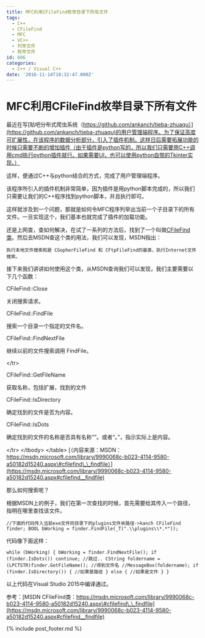 ```yaml
---
title: MFC利用CFileFind枚举目录下所有文件
tags:
  - C++
  - CFileFind
  - MFC
  - VC++
  - 列举文件
  - 枚举文件
id: 606
categories:
  - C++ / Visual C++
date: '2016-11-14T18:32:47.000Z'
---
```


# MFC利用CFileFind枚举目录下所有文件

最近在写[贴吧分布式爬虫系统（https://github.com/ankanch/tieba-zhuaqu）](https://github.com/ankanch/tieba-zhuaqu)的用户管理端程序。为了保证高度可扩展性，在该程序的数据分析部分，引入了插件机制。这样日后需要拓展功能的时候只需要不断的增加插件（由于插件是python写的，所以我们只需要用C++调用cmd执行python插件就行。如果需要UI，也可以使用python自带的Tkinter实现。）

这样，便通过C++与python结合的方式，完成了用户管理端程序。

该程序所引入的插件机制非常简单，因为插件是用python脚本完成的，所以我们只需要让我们的C++程序找到python脚本，并且执行即可。

这样就涉及到一个问题，那就是如何令MFC程序列举出当前一个子目录下的所有文件。一旦实现这个，我们基本也就完成了插件的加载功能。

还是上网查，查如何解决，在试了一系列的方法后，找到了一个叫做[CFileFind类](https://msdn.microsoft.com/library/9990068c-b023-4114-9580-a50182d15240.aspx#cfilefind__findfile)。然后去MSDN查这个类的用法，我们可以发现，MSDN指出：

```
执行本地文件搜索和是 CGopherFileFind 和 CFtpFileFind的基类，执行Internet文件搜索。
```

接下来我们讲讲如何使用这个类，从MSDN查询我们可以发现，我们主要需要以下几个函数：

CFileFind::Close

关闭搜索请求。

CFileFind::FindFile

搜索一个目录一个指定的文件名。

CFileFind::FindNextFile

继续以前的文件搜索调用 FindFile。

 &lt;/tr&gt;

CFileFind::GetFileName

获取名称，包括扩展，找到的文件

CFileFind::IsDirectory

确定找到的文件是否为内容。

CFileFind::IsDots

确定找到的文件的名称是否具有名称“”。或者“。”，指示实际上是内容。

 &lt;/tr&gt; &lt;/tbody&gt; &lt;/table&gt; [（内容来源：MSDN：https://msdn.microsoft.com/library/9990068c-b023-4114-9580-a50182d15240.aspx\#cfilefind\_\_findfile）](https://msdn.microsoft.com/library/9990068c-b023-4114-9580-a50182d15240.aspx#cfilefind__findfile)

那么如何搜索呢？

根据MSDN上的例子，我们在第一次查找的时候，首先需要给其传入一个路径，指明在哪里查找该文件。

```
//下面的代码传入当前exe文件同目录下的plugins文件夹路径->kanch CFileFind finder; BOOL bWorking = finder.FindFile(_T(".\\plugins\\*.*"));
```

代码像下面这样：

```
while (bWorking) { bWorking = finder.FindNextFile(); if (finder.IsDots()) continue; //跳过.. CString foldername = (LPCTSTR)finder.GetFileName(); //得到文件名 //MessageBox(foldername); if (finder.IsDirectory()) { //如果是路径 } else { //如果是文件 } }
```

以上代码在Visual Studio 2015中编译通过。

参考：[MSDN CFileFind类：https://msdn.microsoft.com/library/9990068c-b023-4114-9580-a50182d15240.aspx\#cfilefind\_\_findfile](https://msdn.microsoft.com/library/9990068c-b023-4114-9580-a50182d15240.aspx#cfilefind__findfile)



{% include post_footer.md %}